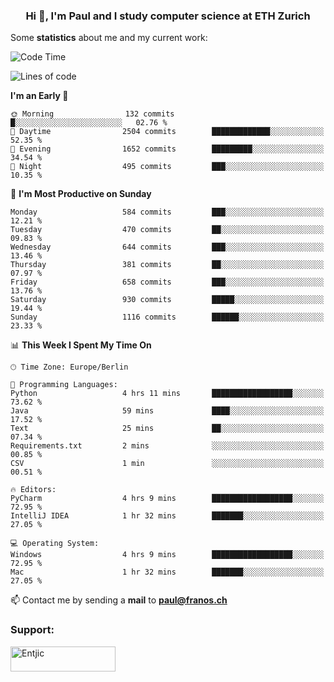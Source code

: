 <h3 align="center">Hi 👋, I'm Paul and I study computer science at ETH Zurich</h3>


Some **statistics** about me and my current work:

<!--START_SECTION:waka-->
![Code Time](http://img.shields.io/badge/Code%20Time-1%2C466%20hrs%2052%20mins-blue)

![Lines of code](https://img.shields.io/badge/From%20Hello%20World%20I%27ve%20Written-2.7%20million%20lines%20of%20code-blue)

**I'm an Early 🐤** 

```text
🌞 Morning                132 commits         █░░░░░░░░░░░░░░░░░░░░░░░░   02.76 % 
🌆 Daytime                2504 commits        █████████████░░░░░░░░░░░░   52.35 % 
🌃 Evening                1652 commits        █████████░░░░░░░░░░░░░░░░   34.54 % 
🌙 Night                  495 commits         ███░░░░░░░░░░░░░░░░░░░░░░   10.35 % 
```
📅 **I'm Most Productive on Sunday** 

```text
Monday                   584 commits         ███░░░░░░░░░░░░░░░░░░░░░░   12.21 % 
Tuesday                  470 commits         ██░░░░░░░░░░░░░░░░░░░░░░░   09.83 % 
Wednesday                644 commits         ███░░░░░░░░░░░░░░░░░░░░░░   13.46 % 
Thursday                 381 commits         ██░░░░░░░░░░░░░░░░░░░░░░░   07.97 % 
Friday                   658 commits         ███░░░░░░░░░░░░░░░░░░░░░░   13.76 % 
Saturday                 930 commits         █████░░░░░░░░░░░░░░░░░░░░   19.44 % 
Sunday                   1116 commits        ██████░░░░░░░░░░░░░░░░░░░   23.33 % 
```


📊 **This Week I Spent My Time On** 

```text
🕑︎ Time Zone: Europe/Berlin

💬 Programming Languages: 
Python                   4 hrs 11 mins       ██████████████████░░░░░░░   73.62 % 
Java                     59 mins             ████░░░░░░░░░░░░░░░░░░░░░   17.52 % 
Text                     25 mins             ██░░░░░░░░░░░░░░░░░░░░░░░   07.34 % 
Requirements.txt         2 mins              ░░░░░░░░░░░░░░░░░░░░░░░░░   00.85 % 
CSV                      1 min               ░░░░░░░░░░░░░░░░░░░░░░░░░   00.51 % 

🔥 Editors: 
PyCharm                  4 hrs 9 mins        ██████████████████░░░░░░░   72.95 % 
IntelliJ IDEA            1 hr 32 mins        ███████░░░░░░░░░░░░░░░░░░   27.05 % 

💻 Operating System: 
Windows                  4 hrs 9 mins        ██████████████████░░░░░░░   72.95 % 
Mac                      1 hr 32 mins        ███████░░░░░░░░░░░░░░░░░░   27.05 % 
```


<!--END_SECTION:waka-->

📫 Contact me by sending a **mail** to **paul@franos.ch**

<h3 align="left">Support:</h3>
<p><a href="https://ko-fi.com/Entjic"> <img align="left" src="https://cdn.ko-fi.com/cdn/kofi3.png?v=3" height="40" width="168" alt="Entjic" /></a></p>
